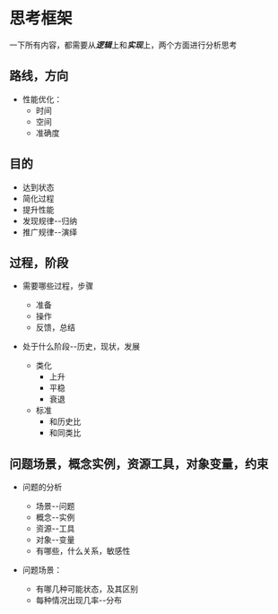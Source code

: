 # 思考框架

一下所有内容，都需要从***逻辑***上和***实现***上，两个方面进行分析思考

## 路线，方向

* 性能优化：
    * 时间
    * 空间
    * 准确度

## 目的
* 达到状态
* 简化过程
* 提升性能
* 发现规律--归纳
* 推广规律--演绎


## 过程，阶段
* 需要哪些过程，步骤
    * 准备
    * 操作
    * 反馈，总结

* 处于什么阶段--历史，现状，发展
    * 类化
        * 上升
        * 平稳
        * 衰退
    * 标准
        * 和历史比
        * 和同类比

## 问题场景，概念实例，资源工具，对象变量，约束

* 问题的分析
    * 场景--问题
    * 概念--实例
    * 资源--工具
    * 对象--变量
    * 有哪些，什么关系，敏感性

* 问题场景：
    * 有哪几种可能状态，及其区别
    * 每种情况出现几率--分布
    






